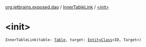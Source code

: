 [org.jetbrains.exposed.dao](../index.md) / [InnerTableLink](index.md) / [&lt;init&gt;](.)

# &lt;init&gt;

`InnerTableLink(table: `[`Table`](../../org.jetbrains.exposed.sql/-table/index.md)`, target: `[`EntityClass`](../-entity-class/index.md)`<ID, Target>)`